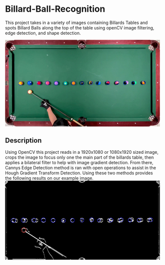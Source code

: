 # Billard-Ball-Recognition
This project takes in a variety of images containing Billards Tables and spots Billard Balls along the top of the table using openCV image filtering, edge detection, and shape detection.

![process](https://github.com/GravityGravity/Billard-Ball-Recognition/blob/main/ImageExamples/DetectedExample.png)

## Description
Using OpenCV this project reads in a 1920x1080 or 1080x1920 sized image, crops the image to focus only one the main part of the billards table, then applies a bilateral filter to help with image gradient detection.
From there, Cannys Edge Detection method is ran with open operations to assist in the Hough Gradient Transform Detection.  Using these two methods provides the following results on our example image.
![edges + circles](https://github.com/GravityGravity/Billard-Ball-Recognition/blob/main/ImageExamples/EdgeExample.png)
